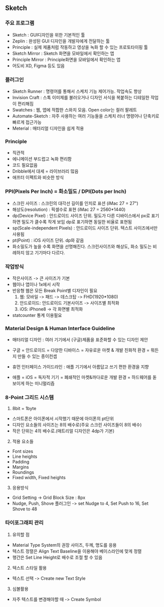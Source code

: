 Sketch
---

### 주요 프로그램
  * Sketch : GUI디자인을 위한 기본적인 툴
  * Zeplin : 완성된 GUI 디자인을 개발자에게 전달하는 툴
  * Principle : 실제 제품처럼 작동하고 영상을 녹화 할 수 있는 프로토타이핑 툴
  * Sketch Mirror : Sketch 화면을 모바일에서 확인하는 앱
  * Principle Mirror : Principle화면을 모바일에서 확인하는 앱
  * 어도비 XD, Figma 등도 있음
  
  
### 플러그인
  * Sketch Runner : 명령어를 통해서 스케치 기능 제어가능. 작업속도 향상
  * Invision Craft : 스톡 이미제를 불러오거나 디자인 서식을 복붙하는 디테일한 작업이 편리해짐
  * Swatches : 웹, 앱에 적합한 스와치 모음. Open color는 컬러 팔레트
  * Automate-Sketch : 자주 사용하는 여러 기능들을 스케치 러너 명령어나 단축키로 빠르게 접근가능
  * Meterial : 매터리얼 디자인을 쉽게 적용
  

### Principle
  * 직관적
  * 에니메이션 부드럽고 녹화 편리함
  * 코드 필요없음
  * Dribble에서 대세 = 라이브러리 많음
  * 애프터 이펙트와 비슷한 방식


### PPI(Pixels Per Inch) = 화소밀도 / DPI(Dots per Inch)
  * 스크린 사이즈 : 스크린의 대각선 길이를 인치로 표션 (iMac 27 = 27")
  * 해상도(resolution) : 픽셀수로 표현 (iMac 27 = 2560*1440)
  * dp(Device Pixel) : 안드로이드 사이즈 단위. 밀도가 다른 디바이스에서 px로 표기하면 밀도가 클수록 작게 보임 dp로 표기하면 동일한 비율로 표현됨
  * sp(Scale-independent Pixels) : 안드로이드 사이즈 단위. 텍스트 사이즈에서만 사용됨
  * pt(Point) : iOS 사이즈 단위. dp와 같음
  * 화소밀도가 높을 수록 화면을 선명해진다. 스크린사이즈와 해상도, 화소 밀도는 비례하지 않고 기기마다 다르다.
  


### 작업방식
  * 작은사이즈 -> 큰 사이즈가 기본
  * 웹이나 앱이나 1x에서 시작
  * 반응형 웹은 모든 Break Point별 디자인이 필요
    1. 웹: 모바일 -> 패드 -> 데스크탑 -> FHD(1920*1080)
    2. 안드로이드: 안드로이드 기본사이즈 -> 사이즈별 최적화 
    3. iOS: iPhone8 -> 각 화면별 최적화
  * statcounter 통계 이용필요
  
  
  
### Material Design & Human Interface Guideline
 * 매터리얼 디자인 : 여러 기기에서 (구글)제품을 표준화할 수 있는 디자인 제안
  - 구글 = 안드로이드 = 다양한 디바이스  = 자유로운 마켓 & 개발 친화적 환경 = 뭐든지 만들 수 있는 종이컨셉
  
 * 휴먼 인터페이스 가이드라인 : 애플 기기에서 아름답고 쓰기 편한 환경을 지향
  - 애플 = iOS = 독자적 기기 = 폐쇄적인 마켓&까다로운 개발 환경 = 하드웨어를 돋보이게 하는 미니멀리즘
  
  
 
 ### 8-Point 그리드 시스템
 
  1. 8bit = 1byte
   - 스마트폰은 아이폰에서 시작했기 때문에 아이폰의 pt단위
   - 디자인 요소들의 사이즈는 8의 배수로(주요 스크린 사이즈들이 8의 배수)
   - 작은 단위는 4의 배수로.(매트리얼 디자인은 4dp가 기본)
   
  2. 적용 요소들
   - Font sizes
   - Line heights
   - Padding
   - Margins
   - Roundings
   - Fixed width, Fixed heights
   
  3. 응용방식
   - Grid Setting -> Grid Block Size : 8px
   - Nudge, Push, Shove 플러그인  -> set Nudge to 4, Set Push to 16, Set Shove to 48
 

### 타이포그래피 관리

 1. 유의할 점
  - Material Type System의 권장 사이즈, 두께, 명도를 응용
  - 텍스트 정렬은 Align Text Baseline을 이용해야 베이스라인에 맞게 정렬
  - 행간은 Set Line Height로 배수로 조절 할 수 있음
  
 2. 텍스트 스타일 활용
  - 텍스트 선택 -> Create new Text Style
  
 3. 심볼활용
  - 자주 텍스트를 변경해야할 때 -> Create Symbol



  


